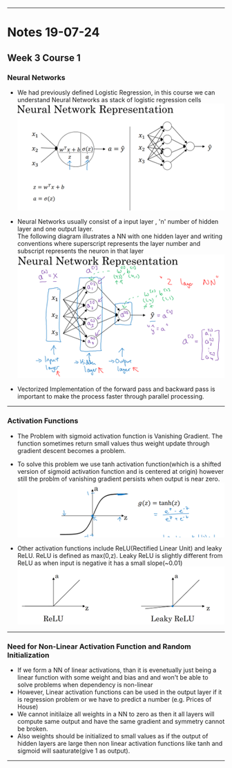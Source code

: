 ***

# Notes 19-07-24

## Week 3 Course 1

### Neural Networks

* We had previously defined Logistic Regression, in this course we can understand Neural Networks as stack of logistic regression cells
![NN_as_Logistic](images/NN_as_Logistic.png "NN as Logistic")  

* Neural Networks usually consist of a input layer , 'n' number of hidden layer and one output layer.  
The following diagram illustrates a NN with one hidden layer and writing conventions where superscript represents the layer number and subscript represents the neuron in that layer
![NN_representation](images/NN_representation.png "NN Representation")  

* Vectorized Implementation of the forward pass and backward pass is important to make the process faster through parallel processing.

***
### Activation Functions  
* The Problem with sigmoid activation function is Vanishing Gradient. The function sometimes return small values thus weight update through gradient descent becomes a problem.  
* To solve this problem we use tanh activation function(which is a shifted version of sigmoid activation function and is centered at origin) however still the problm of vanishing gradient persists when output is near zero.
![tanh](images/tanh.png "tan h activation function")  

* Other activation functions include ReLU(Rectified Linear Unit) and leaky ReLU. ReLU is defined as    max(0,z). Leaky ReLU is slightly different from ReLU as when input is negative it has a small slope(~0.01)
![ReLU](images/ReLU.png "Relu And Leaky ReLU")

***
### Need for Non-Linear Activation Function and Random Initialization

*  If we form a NN of linear activations, than it is evenetually just being a linear function with some weight and bias and and won't be able to solve problems when dependency is non-linear
* However, Linear activation functions can be used in the output layer if it is regression problem or we have to predict a number (e.g. Prices of House)
* We cannot initilaize all weights in a NN to zero as then it all layers will compute same output and have the same gradient and symmetry cannot be broken.
* Also weights should be initialized to small values as if the output of hidden layers are large then non linear activation functions like tanh and sigmoid will saaturate(give 1 as output).

***